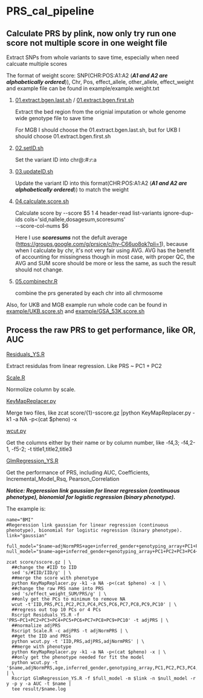 # PRS_cal_pipeline
## Calculate PRS by plink, now only try run one score not multiple score in one weight file

Extract SNPs from whole variants to save time, especially when need calcuate multiple scores

The format of weight score:
SNP(CHR:POS:A1:A2 (***A1 and A2 are alphabetically ordered***)), Chr, Pos, effect_allele, other_allele, effect_weight
and example file can be found in example/example.weight.txt

1. [01.extract.bgen.last.sh](https://github.com/suiyangsun/PRS_cal_pipeline/blob/main/01.extract.bgen.last.sh) / [01.extract.bgen.first.sh](https://github.com/suiyangsun/PRS_cal_pipeline/blob/main/01.extract.bgen.first.sh)

   Extract the bed region from the orignial imputation or whole genome wide genotype file to save time

   For MGB I should choose the 01.extract.bgen.last.sh, but for UKB I should choose 01.extract.bgen.first.sh


2. [02.setID.sh](https://github.com/suiyangsun/PRS_cal_pipeline/blob/main/02.setID.sh)

   Set the variant ID into chr@:#:$r:$a

3. [03.updateID.sh](https://github.com/suiyangsun/PRS_cal_pipeline/blob/main/03.updateID.sh)

   Update the variant ID into this format(CHR:POS:A1:A2 (***A1 and A2 are alphabetically ordered***)) to match the weight

4. [04.calculate.score.sh](https://github.com/suiyangsun/PRS_cal_pipeline/blob/main/04.calculate.score.sh)

   Calculate score by
   --score $5 1 4 header-read list-variants ignore-dup-ids cols='sid,nallele,dosagesum,scoresums' \
   --score-col-nums $6

   Here I use ***scoresums*** not the defult average (https://groups.google.com/g/prsice/c/hy-C66uo8ok?pli=1), because when I calculate by chr, it's not very fair using AVG. AVG has the benefit of accounting for 
   missingness though in most case, with proper QC, the AVG and SUM score should be more or less the same, as such the result should not change.

6. [05.combinechr.R](https://github.com/suiyangsun/PRS_cal_pipeline/blob/main/05.combinechr.R)

   combine the prs generated by each chr into all chrmosome

Also, for UKB and MGB example run whole code can be found in [example/UKB.score.sh](https://github.com/suiyangsun/PRS_cal_pipeline/blob/main/example/UKB.score.sh) and [example/GSA_53K.score.sh](https://github.com/suiyangsun/PRS_cal_pipeline/blob/main/example/GSA_53K.score.sh)

## Process the raw PRS to get performance, like OR, AUC

[Residuals_YS.R](https://github.com/suiyangsun/PRS_cal_pipeline/blob/main/Residuals_YS.R)

Extract residulas from linear regression. Like PRS ~ PC1 + PC2

[Scale.R](https://github.com/suiyangsun/PRS_cal_pipeline/blob/main/Scale.R)

Normolize column by scale.

[KeyMapReplacer.py](https://github.com/suiyangsun/PRS_cal_pipeline/blob/main/KeyMapReplacer.py) 

Merge two files, like zcat score/{1}-sscore.gz |python KeyMapReplacer.py -k1 -a NA -p<(cat $pheno) -x

[wcut.py](https://github.com/suiyangsun/PRS_cal_pipeline/blob/main/wcut.py)

Get the columns either by their name or by column number, like -f4,3; -f4,2-1, -f5-2; -t title1,title2,title3

[GlmRegression_YS.R](https://github.com/suiyangsun/PRS_cal_pipeline/blob/main/GlmRegression_YS.R)

Get the performance of PRS, including AUC, Coefficients, Incremental_Model_Rsq, Pearson_Correlation

***Notice: Regeression link gaussian for linear regression (continuous phenotype), bionomial for logistic regression (binary phenotype).***

The example is:
```
name="BMI"
#Regeression link gaussian for linear regression (continuous phenotype), bionomial for logistic regression (binary phenotype).
link="gaussian"

full_model="$name~adjNormPRS+age+inferred_gender+genotyping_array+PC1+PC2+PC3+PC4+PC5+PC6+PC7+PC8+PC9+PC10"
null_model="$name~age+inferred_gender+genotyping_array+PC1+PC2+PC3+PC4+PC5+PC6+PC7+PC8+PC9+PC10"

zcat score/sscore.gz | \
  ##change the #IID to IID
  sed 's/#IID/IID/g' | \
  ##merge the score with phenotype
  python KeyMapReplacer.py -k1 -a NA -p<(cat $pheno) -x | \
  ##change the raw PRS name into PRS
  sed 's/effect_weight_SUM/PRS/g' | \
  ##only get the PCs to minimum to remove NA
  wcut -t'IID,PRS,PC1,PC2,PC3,PC4,PC5,PC6,PC7,PC8,PC9,PC10' | \
  ##regress out top 10 PCs or 4 PCs
  Rscript Residuals_YS.R -f 'PRS~PC1+PC2+PC3+PC4+PC5+PC6+PC7+PC8+PC9+PC10' -t adjPRS | \
  ##normalize adjPRS
  Rscript Scale.R -c adjPRS -t adjNormPRS | \
  ##get the IID and PRSs
  python wcut.py -t 'IID,PRS,adjPRS,adjNormPRS' | \
  ##merge with phenotype
  python KeyMapReplacer.py -k1 -a NA -p<(cat $pheno) -x | \
  ##only get the phenotype needed for fit the model
  python wcut.py -t '$name,adjNormPRS,age,inferred_gender,genotyping_array,PC1,PC2,PC3,PC4,PC5,PC6,PC7,PC8,PC9,PC10' | \
  Rscript GlmRegression_YS.R -f $full_model -m $link -n $null_model -r y -p y -a AUC -t $name |
  tee result/$name.log
```









